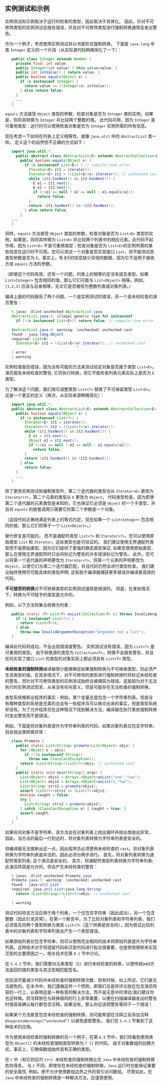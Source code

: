 ## 实例测试和示例

实例测试和示例取决于运行时检查的类型，因此取决于具体化。 因此，针对不可修饰类型的实例测试会报告错误，并且对不可修饰类型进行强制转换通常会发出警告。

作为一个例子，考虑使用实例测试并以书面形式强制转换。 下面是 `java.lang` 中类 `Integer` 定义的一个片段（从实际源代码稍微简化了一下）：

```java
   public class Integer extends Number {
     private final int value;
     public Integer(int value) { this.value=value; }
     public int intValue() { return value; }
     public boolean equals(Object o) {
       if (o instanceof Integer) {
         return value == ((Integer)o).intValue();
       } else return false;
     }
     ...
   }
```

`equals` 方法接受 `Object` 类型的参数，检查对象是否为 `Integer` 类的实例，如果是，则将其转换为 `Integer` 并比较两个整数的值。 此代码可用，因为 `Integer` 是可重用类型：运行时可以使用检查对象是否为 `Integer` 实例所需的所有信息。

现在考虑一下如何在列表上定义相等性，就像 `java.util` 中的 `AbstractList` 类一样。 定义这个的自然但不正确的方式如下：

```java
   import java.util.*;
     public abstract class AbstractList<E> extends AbstractCollection<E> implements List<E> {
       public boolean equals(Object o) {
         if (o instanceof List<E>) { // compile-time error
           Iterator<E> it1 = iterator();
           Iterator<E> it2 = ((List<E>)o).iterator(); // unchecked cast
           while (it1.hasNext() && it2.hasNext()) {
             E e1 = it1.next();
             E e2 = it2.next();
             if (!(e1 == null ? e2 == null : e1.equals(e2)))
               return false;
           }
           return !it1.hasNext() && !it2.hasNext();
         } else return false;
       }	   
   ...
   }
```

同样，`equals` 方法接受 `Object` 类型的参数，检查对象是否为 `List<E>` 类型的实例，如果是，则将其转换为 `List<E>` 并比较两个列表中的相应元素。此代码不起作用，因为 `List<E>` 不是可重用类型：检查对象是否为 `List<E>`的实例所需的某些信息在运行时不可用。您可以测试一个对象是否实现接口 `List`，但不能测试其类型参数是否为 `E`。事实上，有关E的信息缺少双倍的数据，因为它不适用于接收方或 `equals` 方法的参数。

（即使这个代码有效，还有一个问题，列表上的相等约定没有提及类型，如果 `List<Integer>` 包含相同的值，那么它们可能与 `List<Object>` 相等。例如，`[1,2,3]` 应该与自身相等，无论它是否被视为整数列表或对象列表。）

编译上面的代码报告了两个问题，一个是实例测试的错误，另一个是未经检查的演员警告：

```java
   % javac -Xlint:unchecked AbstractList.java
   AbstractList.java:6: illegal generic type for instanceof
     if (!(o instanceof List<E>)) return false; // compile-time error
                             ^
   AbstractList.java:8: warning: [unchecked] unchecked cast
   found : java.lang.Object
   required: List<E>
     Iterator<E> it2 = ((List<E>)o).iterator(); // unchecked cast
                                 ^
   1 error
   1 warning
```

实例检查报告错误，因为没有可能的方法来测试给定对象是否属于类型 `List<E>`。 演员报告未经检查的警告; 它将执行转换，但它不能检查列表元素实际上是否为 `E` 类型。

为了解决这个问题，我们用可调整类型 `List<?>` 替换了不可保留类型 `List<E>`。 这是一个更正的定义（再次，从实际来源稍微简化）：

```java
   import java.util.*;
   public abstract class AbstractList<E> extends AbstractCollection<E> implements List<E> {
     public boolean equals(Object o) {
       if (o instanceof List<?>) {
         Iterator<E> it1 = iterator();
         Iterator<?> it2 = ((List<?>)o).iterator();
         while (it1.hasNext() && it2.hasNext()) {
           E e1 = it1.next();
           Object e2 = it2.next();
           if (!(e1 == null ? e2 == null : e1.equals(e2)))
             return false;
         }
         return !it1.hasNext() && !it2.hasNext();
       } else 
	     return false;
     }
     ...
   }
```

除了更改实例测试和强制类型外，第二个迭代器的类型也从 `Iterator<E>` 更改为 `Iterator<?>`，第二个元素的类型从 `E` 更改为 `Object`。 代码类型检查，因为即使第二个迭代器的元素类型是未知的，它也保证它必须是 `Object` 的一个子类型，并且对 `equals` 的嵌套调用只需要它的第二个参数是一个对象。

（这段代码正确地满足列表上的等式约定，现在如果一个 `List<Integer>` 包含相同的值，那么它们将等于一个 `List<Object>`。）

替代修复是可能的。 而不是通配符类型 `List<?>` 和 `Iterator<?>`，您可以使用原始类型 `List` 和 `Iterator`，这些类型也是可验证的。 我们建议使用无界通配符类型而不是原始类型，因为它们提供了更强的静态类型保证; 如果您使用原始类型，那么在使用无界通配符时只会将标记为警告的许多错误标记为警告。 此外，您可以将第一个迭代器的声明更改为 `Iterator<?>`，将第一个元素的声明更改为 `Object`，以使它们与第二个迭代器匹配，并且代码仍然会进行类型检查。 我们建议始终使用尽可能具体的类型声明; 这有助于编译器捕获更多错误并编译更高效的代码。

**不可接受的转换**对不可转换类型的实例测试通常是错误的。 但是，在某些情况下，转换为不可赋予的类型是允许的。

例如，以下方法将集合转换为列表：

```java
   public static <T> List<T> asList(Collection<T> c) throws InvalidArgumentException {
     if (c instanceof List<?>) {
       return (List<T>)c;
     } else 
	   throw new InvalidArgumentException("Argument not a list");
   }
```

编译此代码将成功，不会出现错误或警告。 实例测试没有错误，因为 `List<?>` 是可重用的类型。 由于转换源的类型为 `Collection<T>`，转换不会报告警告，并且任何实现了接口 `List` 的类型的对象实际上都必须具有 `List<T>` 类型。

**未经检查的强制转换**编译器很少能够确定如果强制转换为不可继承类型，则必须产生该类型的值。在其余情况下，对不可修饰的类型进行强制转换时将标记未经检查的警告，而针对不可修饰类型的实例测试始终会被捕获为错误。这是因为对于无法执行的实例测试而言，从来没有任何意义，但是可能存在无法检查的强制转换。

类型系统推断出程序的事实 - 例如，某个变量总是包含一个字符串列表。但是没有哪种类型的系统是完美的总会有一些程序员可以推论出来的事实，但是类型系统却没有。为了允许程序员在这种情况下找到解决方法，编译器在执行某些强制转换时发出警告而不是错误。

例如，下面是将对象列表提升为字符串列表的代码，如果对象列表仅包含字符串，则会抛出类转换异常：

```java
   class Promote {
     public static List<String> promote(List<Object> objs) {
       for (Object o : objs)
         if (!(o instanceof String))
           throw new ClassCastException();
       return (List<String>)(List<?>)objs; // unchecked cast
     }
     public static void main(String[] args) {
       List<Object> objs1 = Arrays.<Object>asList("one","two");
       List<Object> objs2 = Arrays.<Object>asList(1,"two");
       List<String> strs1 = promote(objs1);
       assert (List<?>)strs1 == (List<?>)objs1;
       boolean caught = false;
       try {
         List<String> strs2 = promote(objs2);
       } catch (ClassCastException e) { caught = true; }
       assert caught;
     }
   }
```

如果任何对象不是字符串，该方法会在对象列表上抛出循环并抛出类抛出异常。 因此，当方法的最后一行到达时，将对象列表转换为字符串列表是安全的。

但编译器无法推断出这一点，因此程序员必须使用未经检查的 `cast`。将对象列表转换为字符串列表是非法的，因此必须分两步进行。 首先，将对象列表转换为通配符类型列表; 这个演员是安全的。 其次，将通配符类型列表转换为字符串列表; 此演员阵容是允许的，但会产生未经检查的警告：

```java
   % javac -Xlint:unchecked Promote.java
   Promote.java:7: warning: [unchecked] unchecked cast
   found : java.util.List
   required: java.util.List<java.lang.String>
     return (List<String>)(List<?>)objs; // unchecked cast
						   ^
   1 warning
```

测试代码将该方法应用于两个列表，一个仅包含字符串（因此成功），另一个包含整数（因此引发异常）。在第一个断言中，为了比较对象列表和字符串列表，我们必须首先将两个类型转换为类型 `List<?>`（这个转换是安全的），因为尝试比较列表中的对象列表和字符串列表会产生一个类型错误。

如果原始列表仅包含字符串，则可以使用完全相同的技术将原始列表提升为字符串列表。这种技术对于将遗留代码和泛型代码进行拟合很重要，也是使用擦除来实现泛型的主要原因之一。相关技术在第 `8.1` 节中讨论。

在 `5.4.1` 节中，我们需要对元素类型（`E`）进行未经检查的转换，以使传统add方法返回的值的类型与其泛型相匹配签名。

您应该尽量减少代码中未经检查的强制转换次数，但有时候，如上所述，它们是无法避免的。在本书中，我们遵循这样一个惯例，即我们总是将评论放在包含演员阵容的一行上，以表明这是一种有意的解决方法，而不是无意中的滑动;我们建议你也这样做。将注释放在与转换相同的行上非常重要，以便在扫描编译器发出的警告时很容易确认每行都包含注释。如果没有，那么你应该把警告等同于一个错误！

如果某个方法故意包含未经检查的强制转换，则可能希望在注释之前添加注释 `@SuppressWarnings(“unchecked”)` 以避免虚假警告。 我们在 `5.4.1` 节看到了这种技术的应用。

作为使用未经检查的强制转换的另一个例子，在第 `6.5` 节中，我们将看到使用类型为 `Object[]` 的未经检查强制类型转换为 `T []` 的代码。 由于对象数组的创建方式，事实上，它确保数组始终具有正确的类型。

在 `C` 中（和它的后代 `C++`）未经检查的强制转换比在 `Java` 中未经检查的强制转换危险得多。 与 `C` 不同，即使存在未经检查的强制转换，`Java` 运行时也能保证重要的安全属性; 例如，绝不允许使用数组边界之外的索引访问数组。 尽管如此，在 `Java` 中未经检查的强制转换是一种解决方法，应谨慎使用。

























































































































